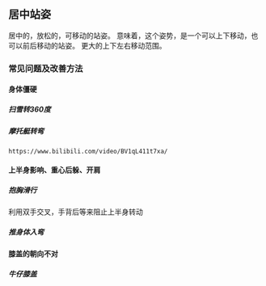 ## 居中站姿
居中的，放松的，可移动的站姿。 
意味着，这个姿势，是一个可以上下移动，也可以前后移动的站姿。
更大的上下左右移动范围。

### 常见问题及改善方法

#### 身体僵硬
##### 扫雪转360度
    
##### 摩托艇转弯
    https://www.bilibili.com/video/BV1qL411t7xa/

#### 上半身影响、重心后躲、开肩

##### 抱胸滑行
利用双手交叉，手背后等来阻止上半身转动

##### 推身体入弯


#### 膝盖的朝向不对
##### 牛仔膝盖
